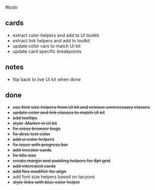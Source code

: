 #todo

## cards
- extract color helpers and add to UI toolkit
- extract link helpers and add to toolkit
- update color vars to match UI kit
- update card specific breakpoints


## notes
- flip back to live UI kit when done


## done

- ~~use font size helpers from UI kit and remove unnecessary classes~~
- ~~update color and link classes to match UI kit~~
- ~~add tooltips~~
- ~~style .Marker in UI kit~~
- ~~fix cross browser bugs~~
- ~~fix desc text color~~
- ~~add ui color helpers~~
- ~~fix issue with progress bar~~
- ~~add investor cards~~
- ~~fix title size~~
- ~~create margin and padding helpers for 8pt grid~~
- ~~add interested cards~~
- ~~add flex modifier for align~~
- add font size helpers based on tacyons
- ~~style links with blue color helper~~
